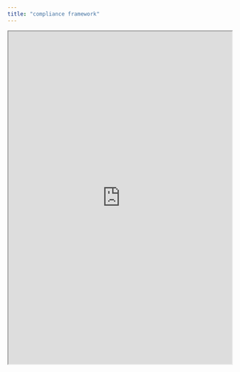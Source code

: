 ```yaml
---
title: "compliance framework"
---
```



<iframe height="750" width="100%" src="https://ewelton.github.io/ktest/wiki.html#compliance%20framework"></iframe>

